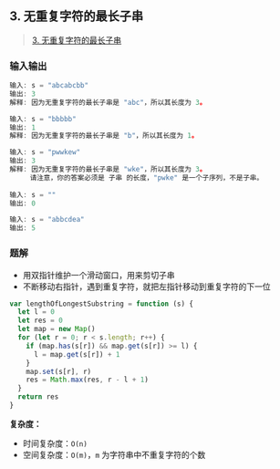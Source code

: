 ## 3. 无重复字符的最长子串

> [3. 无重复字符的最长子串](https://leetcode-cn.com/problems/longest-substring-without-repeating-characters/)

### 输入输出

```js
输入: s = "abcabcbb"
输出: 3 
解释: 因为无重复字符的最长子串是 "abc"，所以其长度为 3。

输入: s = "bbbbb"
输出: 1
解释: 因为无重复字符的最长子串是 "b"，所以其长度为 1。

输入: s = "pwwkew"
输出: 3
解释: 因为无重复字符的最长子串是 "wke"，所以其长度为 3。
     请注意，你的答案必须是 子串 的长度，"pwke" 是一个子序列，不是子串。
 
输入: s = ""
输出: 0

输入: s = "abbcdea"
输出: 5
```

### 题解

- 用双指针维护一个滑动窗口，用来剪切子串
- 不断移动右指针，遇到重复字符，就把左指针移动到重复字符的下一位

```js
var lengthOfLongestSubstring = function (s) {
  let l = 0
  let res = 0
  let map = new Map()
  for (let r = 0; r < s.length; r++) {
    if (map.has(s[r]) && map.get(s[r]) >= l) {
      l = map.get(s[r]) + 1
    }
    map.set(s[r], r)
    res = Math.max(res, r - l + 1)
  }
  return res
}
```

**复杂度：**

- 时间复杂度：`O(n)`
- 空间复杂度：`O(m)`，`m` 为字符串中不重复字符的个数